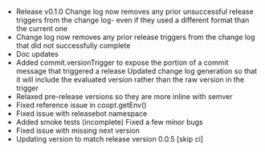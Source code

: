 <!-- Commit 2528e4e029ed6e5622a32dc246b1c149395158a8 -->
  * Release v0.1.0 Change log now removes any prior unsuccessful release triggers from the change log- even if they used a different format than the current one
  *  Change log now removes any prior release triggers from the change log that did not successfully complete
  *  Doc updates
  *  Added commit.versionTrigger to expose the portion of a commit message that triggered a release Updated change log generation so that it will include the evaluated version rather than the raw version in the trigger
  * Relaxed pre-release versions so they are more inline with semver
  * Fixed reference issue in coopt.getEnv()
  * Fixed issue with releasebot namespace
  * Added smoke tests (incomplete) Fixed a few minor bugs
  * Fixed issue with missing next version
  * Updating  version to match release version 0.0.5 [skip ci]